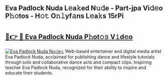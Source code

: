 ## Eva Padlock Nuda L𝚎a𝚔ed N𝚞𝚍e - Part-jpa Vi𝚍𝚎o P𝚑𝚘tos - H𝚘𝚝 O𝚗𝚕yf𝚊ns L𝚎a𝚔s 15rPi

# <h2><a href="http://kfc761.oniu.top/?m=Eva+Padlock+Nuda">🔗👉 🔴 Eva Padlock Nuda P𝚑ot𝚘𝚜 V𝚒d𝚎o</a></h2>

[![Eva Padlock Nuda Nu𝚍e𝚜](https://i.imgur.com/0qMVB7G.gif)](http://kfc761.oniu.top/?m=Eva+Padlock+Nuda)
Web-based entertainer and digital media artist Eva Padlock Nuda, acclaimed for publishing dance and lifestyle tutorials through solo and collaborative dance acts and compact clips. Inspiring teacher Eva Padlock Nuda, recognized for their ability to inspire and educate their students.  
